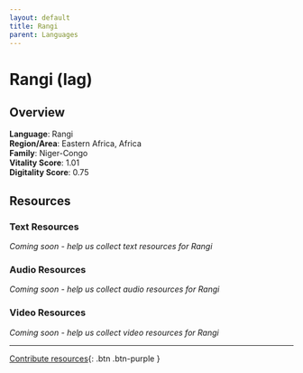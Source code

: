 ```yaml
---
layout: default
title: Rangi
parent: Languages
---
```


# Rangi (lag)

## Overview

**Language**: Rangi  
**Region/Area**: Eastern Africa, Africa  
**Family**: Niger-Congo  
**Vitality Score**: 1.01  
**Digitality Score**: 0.75  

## Resources

### Text Resources
*Coming soon - help us collect text resources for Rangi*

### Audio Resources
*Coming soon - help us collect audio resources for Rangi*

### Video Resources
*Coming soon - help us collect video resources for Rangi*

---

[Contribute resources](https://fairtrain.github.io/){: .btn .btn-purple }
